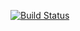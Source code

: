 [![Build Status](https://travis-ci.org/zhc180/Project110.svg?branch=master)](https://travis-ci.org/zhc180/Project110)
